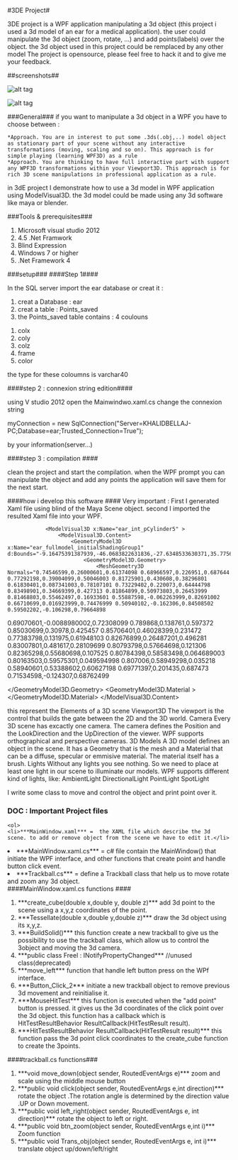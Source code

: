 #3DE Project#

3DE project is a WPF application manipulating a 3d object (this project i used a 3d model of an ear for a medical application). 
the user could manipulate the 3d object (zoom, rotate, ...) and add points(labels) over the object. the 3d object used in this project could be remplaced by any other model 
The project is opensource, please feel free to hack it and to give me your feedback.

##screenshots##

![alt tag](http://i66.tinypic.com/11l7y4w.png)

![alt tag](http://i64.tinypic.com/x1d20g.png)

###General###
if you want to manipulate a 3d object in a WPF you have to choose between :

    *Approach. You are in interest to put some .3ds(.obj,..) model object as stationary part of your scene without any interactive transformations (moving, scaling and so on). This approach is for simple playing (learning WPF3D) as a rule
    *Approach. You are thinking to have full interactive part with support any WPF3D transformations within your Viewport3D. This approach is for rich 3D scene manipulations in professional application as a rule.

in 3dE project I demonstrate how to use a 3d model in WPF application using ModelVisual3D. the 3d model could be made using any 3d software like maya or blender.


###Tools & prerequisites###
<ol start="1">
 <li>Microsoft visual studio 2012</li>
 <li>4.5 .Net Framwork</li>
 <li>Blind Expression</li>
 <li>Windows 7 or higher</li>
 <li>.Net Framework 4</li>
</ol>
###setup###
####Step 1####


In the SQL server import the ear database or creat it :
<ol start="1">
 <li>creat a Database : ear</li>
 <li>creat a table : Points_saved</li>
 <li> the Points_saved table contains : 4 coulouns </ol>
	<ol start="1">
	<li>	colx  </li>
	<li>	coly </li>
	<li>	colz </li>
	<li>	frame </li>
	<li>	color </li>
	</ol>
</li>
the type for these coloumns is  varchar40
</ol>

####step 2 : connexion string edition####

using V studio 2012 open the Mainwindwo.xaml.cs change the connexion string   

myConnection = new SqlConnection("Server=KHALIDBELLAJ-PC;Database=ear;Trusted_Connection=True");

by your information(server...)

####step 3 : compilation ####

clean the project and start the compilation. when the WPF prompt you can manipulate the object and add any points the application will save them for the next start.

####how i develop this software ####
Very important :
First I generated Xaml file using blind of the Maya Scene object. 
second I imported the resulted Xaml file into your WPF.


                <ModelVisual3D x:Name="ear_int_pCylinder5" >
                    <ModelVisual3D.Content>
                        <GeometryModel3D x:Name="ear_fullmodel_initialShadingGroup1" d:Bounds="-9.16475391387939,-46.0683822631836,-27.6348533630371,35.7756147384644,99.5968208312988,78.9489212036133">
                            <GeometryModel3D.Geometry>
                                <MeshGeometry3D Normals="0.74546599,0.26000601,0.61374098 0.68966597,0.226951,0.687644 0.77292198,0.39004099,0.50046003 0.81725901,0.430608,0.38296801 0.61830401,0.087341003,0.78107101 0.73229402,0.220073,0.64444798 0.83498901,0.34669399,0.427313 0.81864899,0.50973803,0.26453999 0.81468803,0.55462497,0.16933601 0.55887598,-0.062263999,0.82691002 0.66710699,0.016923999,0.74476999 0.50940102,-0.162306,0.84508502 0.59502202,-0.106298,0.79664898
0.69070601,-0.0088980002,0.72308099 0.789868,0.138761,0.597372 0.85030699,0.30978,0.425457 0.85706401,0.46028399,0.231472 0.77383798,0.131975,0.61948103 0.82676899,0.26487201,0.496281 0.83007801,0.481617,0.28109699 0.80793798,0.57664698,0.121306 0.82365298,0.55680698,0.107525 0.80784398,0.58583498,0.064689003 0.80163503,0.59575301,0.049594998 0.807006,0.58949298,0.035218 0.58940601,0.53388602,0.60627198
0.69771397,0.201435,0.687473 0.71534598,-0.124307,0.68762499 

  </GeometryModel3D.Geometry>
                            <GeometryModel3D.Material >
                                <MaterialGroup>
                                    <EmissiveMaterial Brush="Black"/>
                                    <DiffuseMaterial Brush="sc#1, 0.5, 0.5, 0.5"/>
                                    <SpecularMaterial Brush="#00000000" SpecularPower="0"/>
                                </MaterialGroup>
                            </GeometryModel3D.Material>
                        </GeometryModel3D>
                    </ModelVisual3D.Content>
                </ModelVisual3D>


this represent the Elements of a 3D scene
    Viewport3D
    The viewport is the control that builds the gate between the 2D and the 3D world.
    Camera
    Every 3D scene has excactly one camera. The camera defines the Position and the LookDirection and the UpDirection of the viewer. WPF supports orthographical and perspective cameras.
    3D Models
    A 3D model defines an object in the scene. It has a Geometry that is the mesh and a Material that can be a diffuse, specular or emmisive material. The material itself has a brush.
    Lights
    Without any lights you see nothing. So we need to place at least one light in our scene to illuminate our models. WPF supports different kind of lights, like:
        AmbientLight
        DirectionalLight
        PointLight
        SpotLight


I write some class to move and control the object and print point over it.


### DOC : Important Project files ###
	<ol>
	<li>***MainWindow.xaml*** =  the XAML file which describe the 3d scene. to add or remove object from the scene we have to edit it.</li>
<li>***MainWindow.xaml.cs*** = c# file contain the MainWindow() that initiate the WPF interface, and other functions that create point and handle button click event.</li>
<li>***Trackball.cs*** = define a Trackball class that help us to move rotate and zoom any 3d object.</li>
	</ol>
####MainWindow.xaml.cs functions ####
<ol>
<li>***create_cube(double x,double y, double z)***   add 3d point  to the scene using a x,y,z coordinates of the point.</li>
<li>***Tessellate(double x,double y,double z)*** draw the 3d object using its x,y,z.</li>
<li>***BuildSolid()*** this function create a new trackball to give us the possibility to use the trackball class, which allow us to control the 3object and moving the 3d camera.</li>
<li>***public class Freel : INotifyPropertyChanged*** //unused class(deprecated)</li>
<li>***move_left*** function that handle left button press on the WPf interface.</li>
<li>***Button_Click_2***  initiate a new trackball object to remove previous 3d movement and reinitialise it.</li>

<li>***MouseHitTest*** this function is executed when the "add point" button is pressed. it gives us the 3d coordinates of the click point over the 3d object. this function has a callback which is HitTestResultBehavior ResultCallback(HitTestResult result).</li>
<li>***HitTestResultBehavior ResultCallback(HitTestResult result)*** this function pass the 3d point click coordinates to the create_cube function to create the 3points.</li>
</ol>
####trackball.cs functions###
<ol>
<li>***void move_down(object sender, RoutedEventArgs e)***   zoom  and scale using the middle mouse button</li>

<li>***public void click(object sender, RoutedEventArgs e,int direction)***  rotate the object .The rotation angle is determined by the direction value .UP or Down movement.</li>
 
<li>***public void left_right(object sender, RoutedEventArgs e, int direction)*** rotate the object to left or right.</li>
	
<li>***public void btn_zoom(object sender, RoutedEventArgs e,int i)***   Zoom function</li>

<li>***public void Trans_obj(object sender, RoutedEventArgs e, int i)***  translate object up/down/left/right</li>
	  
</ol>
